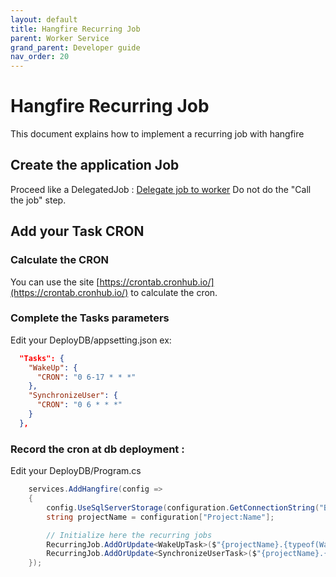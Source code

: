 ```yaml
---
layout: default
title: Hangfire Recurring Job
parent: Worker Service
grand_parent: Developer guide
nav_order: 20
---
```


# Hangfire Recurring Job
This document explains how to implement a recurring job with hangfire


## Create the application Job
Proceed like a DelegatedJob : [Delegate job to worker](./10-DelegateJobToWorker.md)
Do not do the "Call the job" step.


## Add your Task CRON 
### Calculate the CRON 
You can use the site [https://crontab.cronhub.io/](https://crontab.cronhub.io/) to calculate the cron.

### Complete the Tasks parameters
Edit your DeployDB/appsetting.json
ex:
```json
  "Tasks": {
    "WakeUp": {
      "CRON": "0 6-17 * * *"
    },
    "SynchronizeUser": {
      "CRON": "0 6 * * *"
    }
  },
```

### Record the cron at db deployment :
Edit  your DeployDB/Program.cs
```csharp
    services.AddHangfire(config =>
    {
        config.UseSqlServerStorage(configuration.GetConnectionString("BIADemoDatabase"));
        string projectName = configuration["Project:Name"];

        // Initialize here the recurring jobs
        RecurringJob.AddOrUpdate<WakeUpTask>($"{projectName}.{typeof(WakeUpTask).Name}", t => t.Run(), configuration["Tasks:WakeUp:CRON"]);
        RecurringJob.AddOrUpdate<SynchronizeUserTask>($"{projectName}.{typeof(SynchronizeUserTask).Name}", t => t.Run(), configuration["Tasks:SynchronizeUser:CRON"]);
    });
```
